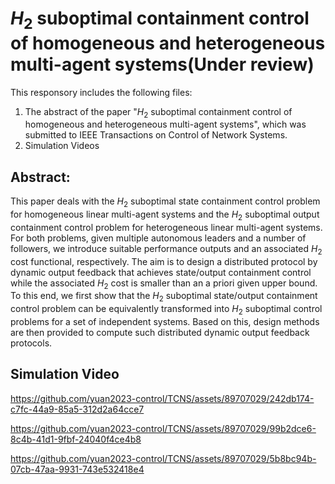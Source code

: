 # $H_2$ suboptimal containment control of homogeneous and heterogeneous multi-agent systems(Under review)
This responsory includes the following files:
1. The abstract of the paper  "$H_2$ suboptimal containment control of homogeneous and heterogeneous multi-agent systems", which was submitted to IEEE Transactions on Control of Network Systems.
2. Simulation Videos

## Abstract: 
This paper deals with the  $H_2$ suboptimal state containment control problem for homogeneous linear multi-agent systems and the $H_2$ suboptimal output containment control problem for heterogeneous linear multi-agent systems. For both problems, given multiple autonomous leaders and a number of followers, we introduce suitable performance outputs and an associated $H_2$ cost functional, respectively. The aim is to design a distributed protocol by dynamic output feedback that achieves state/output containment control while the associated $H_2$ cost is smaller than an a priori given upper bound. To this end, we first show that  the $H_2$ suboptimal state/output containment control problem can be equivalently transformed into $H_2$ suboptimal control problems for a set of independent systems. Based on this, design methods are then provided to compute such distributed dynamic output feedback protocols.

## Simulation Video


https://github.com/yuan2023-control/TCNS/assets/89707029/242db174-c7fc-44a9-85a5-312d2a64cce7



https://github.com/yuan2023-control/TCNS/assets/89707029/99b2dce6-8c4b-41d1-9fbf-24040f4ce4b8



https://github.com/yuan2023-control/TCNS/assets/89707029/5b8bc94b-07cb-47aa-9931-743e532418e4





